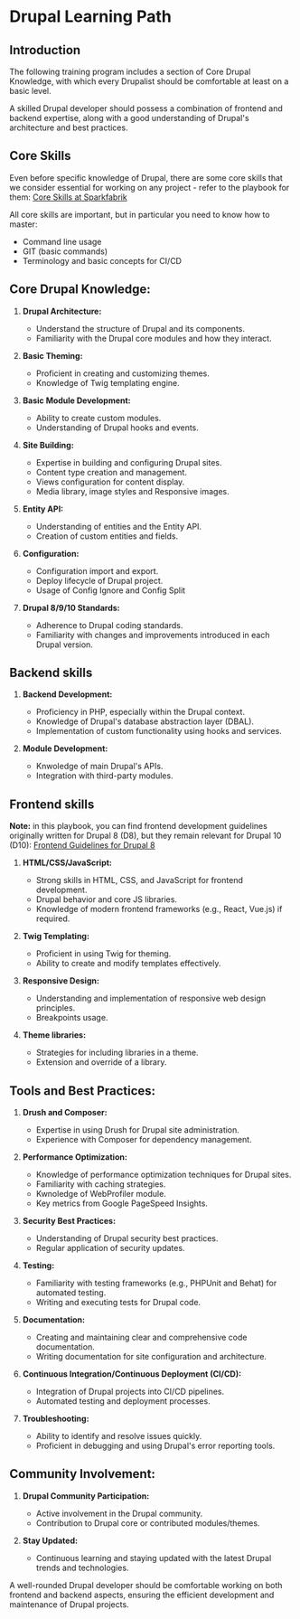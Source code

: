 # Drupal Learning Path

## Introduction

The following training program includes a section of Core Drupal Knowledge, with which every Drupalist should be comfortable at least on a basic level.

A skilled Drupal developer should possess a combination of frontend and backend expertise, along with a good understanding of Drupal's architecture and best practices.

## Core Skills

Even before specific knowledge of Drupal, there are some core skills that we consider essential for working on any project - refer to the playbook for them: [Core Skills at Sparkfabrik](https://playbook.sparkfabrik.com/working-at-sparkfabrik/core-skills)

All core skills are important, but in particular you need to know how to master:

- Command line usage
- GIT (basic commands)
- Terminology and basic concepts for CI/CD

## Core Drupal Knowledge:

1. **Drupal Architecture:**
   - Understand the structure of Drupal and its components.
   - Familiarity with the Drupal core modules and how they interact.

2. **Basic Theming:**
   - Proficient in creating and customizing themes.
   - Knowledge of Twig templating engine.

3. **Basic Module Development:**
   - Ability to create custom modules.
   - Understanding of Drupal hooks and events.

4. **Site Building:**
   - Expertise in building and configuring Drupal sites.
   - Content type creation and management.
   - Views configuration for content display.
   - Media library, image styles and Responsive images.

6. **Entity API:**
   - Understanding of entities and the Entity API.
   - Creation of custom entities and fields.

7. **Configuration:**
   - Configuration import and export.
   - Deploy lifecycle of Drupal project.
   - Usage of Config Ignore and Config Split

8. **Drupal 8/9/10 Standards:**
   - Adherence to Drupal coding standards.
   - Familiarity with changes and improvements introduced in each Drupal version.

## Backend skills

1. **Backend Development:**
   - Proficiency in PHP, especially within the Drupal context.
   - Knowledge of Drupal's database abstraction layer (DBAL).
   - Implementation of custom functionality using hooks and services.

2. **Module Development:**
   - Knwoledge of main Drupal's APIs.
   - Integration with third-party modules.

## Frontend skills

**Note:** in this playbook, you can find frontend development guidelines originally written for Drupal 8 (D8), but they remain relevant for Drupal 10 (D10): [Frontend Guidelines for Drupal 8](https://playbook.sparkfabrik.com/tools-and-policies/frontend-guidelines-drupal8)

1. **HTML/CSS/JavaScript:**
   - Strong skills in HTML, CSS, and JavaScript for frontend development.
   - Drupal behavior and core JS libraries.
   - Knowledge of modern frontend frameworks (e.g., React, Vue.js) if required.

2. **Twig Templating:**
   - Proficient in using Twig for theming.
   - Ability to create and modify templates effectively.

3. **Responsive Design:**
    - Understanding and implementation of responsive web design principles.
    - Breakpoints usage.

4. **Theme libraries:**
    - Strategies for including libraries in a theme.
    - Extension and override of a library.

## Tools and Best Practices:

1. **Drush and Composer:**
    - Expertise in using Drush for Drupal site administration.
    - Experience with Composer for dependency management.

2. **Performance Optimization:**
    - Knowledge of performance optimization techniques for Drupal sites.
    - Familiarity with caching strategies.
    - Kwnoledge of WebProfiler module.
    - Key metrics from Google PageSpeed Insights.

3. **Security Best Practices:**
    - Understanding of Drupal security best practices.
    - Regular application of security updates.

4. **Testing:**
    - Familiarity with testing frameworks (e.g., PHPUnit and Behat) for automated testing.
    - Writing and executing tests for Drupal code.

5. **Documentation:**
    - Creating and maintaining clear and comprehensive code documentation.
    - Writing documentation for site configuration and architecture.

6. **Continuous Integration/Continuous Deployment (CI/CD):**
    - Integration of Drupal projects into CI/CD pipelines.
    - Automated testing and deployment processes.

7. **Troubleshooting:**
    - Ability to identify and resolve issues quickly.
    - Proficient in debugging and using Drupal's error reporting tools.

## Community Involvement:

1. **Drupal Community Participation:**
    - Active involvement in the Drupal community.
    - Contribution to Drupal core or contributed modules/themes.

2. **Stay Updated:**
    - Continuous learning and staying updated with the latest Drupal trends and technologies.

A well-rounded Drupal developer should be comfortable working on both frontend and backend aspects, ensuring the efficient development and maintenance of Drupal projects.
